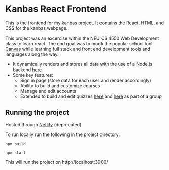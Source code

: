 # Kanbas React Frontend

This is the frontend for my kanbas project. It contains the React, HTML, and CSS for the kanbas webpage.

This project was an excercise within the NEU CS 4550 Web Development class to learn react. The end goal was to mock the popular school tool [Canvas](https://www.instructure.com/canvas) while learning full stack and front end development tools and languages along the way.

- It dynamically renders and stores all data with the use of a Node.js backend [here](https://github.com/RyanLake6/kanbas-node-server-app)
- Some key features:
  - Sign in page (store data for each user and render accordingly)
  - Ability to build and customize courses
  - Manage and edit accounts
  - Extended to build and edit quizzes [here](https://github.com/psaliba/quiz-react-client) and [here](https://github.com/psaliba/quiz-node-server) as part of a group

## Running the project

Hosted through [Netlify](https://www.netlify.com) (deprecated)

To run locally run the following in the project directory:

`npm build`

`npm start`

This will run the project on http://localhost:3000/
